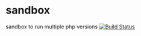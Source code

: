 # sandbox
sandbox to run multiple php versions  [![Build Status](https://travis-ci.org/KasunDon/sandbox.svg?branch=master)](https://travis-ci.org/KasunDon/sandbox)
